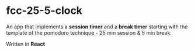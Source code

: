# fcc-25-5-clock

An app that implements a **session timer** and a **break timer** starting with the template of the pomodoro technique - 25 min session & 5 min break.

Written in **React**
